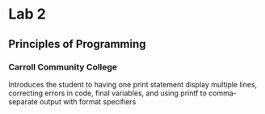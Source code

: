 # Lab 2
## Principles of Programming
### Carroll Community College
Introduces the student to having one print statement display multiple lines, correcting errors in code, final variables, and using printf to comma-separate output with format specifiers
